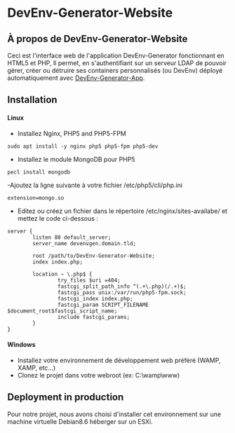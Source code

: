 # DevEnv-Generator-Website
## À propos de DevEnv-Generator-Website
Ceci est l'interface web de l'application DevEnv-Generator fonctionnant en HTML5 et PHP,
Il permet, en s'authentifiant sur un serveur LDAP de pouvoir gérer, créer ou détruire ses containers personnalisés (ou DevEnv)
déployé automatiquement avec [DevEnv-Generator-App](https://github.com/Skeith918/DevEnv-Generator-App).

## Installation
#### Linux
- Installez Nginx, PHP5 and PHP5-FPM
```
sudo apt install -y nginx php5 php5-fpm php5-dev
```
- Installez le module MongoDB pour PHP5
```
pecl install mongodb
```
-Ajoutez la ligne suivante à votre fichier /etc/php5/cli/php.ini
```
extension=mongo.so
```
- Editez ou créez un fichier dans le répertoire /etc/nginx/sites-availabe/ et mettez le code ci-dessous :
```
server {
        listen 80 default_server;
        server_name devenvgen.domain.tld;

        root /path/to/DevEnv-Generator-Website;
        index index.php;

        location ~ \.php$ {
                try_files $uri =404;
                fastcgi_split_path_info ^(.+\.php)(/.+)$;
                fastcgi_pass unix:/var/run/php5-fpm.sock;
                fastcgi_index index.php;
                fastcgi_param SCRIPT_FILENAME $document_root$fastcgi_script_name;
                include fastcgi_params;
        }
}

```
#### Windows
- Installez votre environnement de développement web préféré (WAMP, XAMP, etc...)
- Clonez le projet dans votre webroot (ex: C:\wamp\www)

## Deployment in production
Pour notre projet, nous avons choisi d'installer cet environnement sur une machine virtuelle Debian8.6 héberger sur un ESXi.
